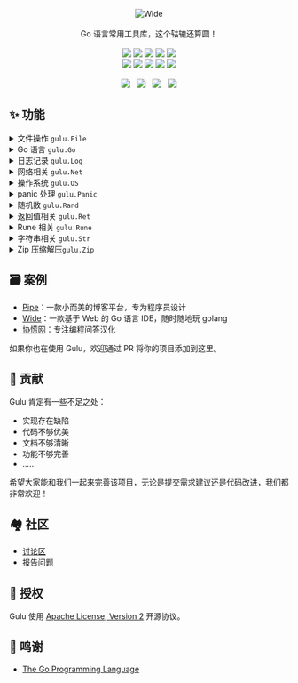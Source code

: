 <p align = "center">
<img alt="Wide" src="https://user-images.githubusercontent.com/873584/58315007-4100f080-7e43-11e9-9b10-b64a6a4a5d2d.png">
<br><br>
Go 语言常用工具库，这个轱辘还算圆！
<br><br>
<a title="Build Status" target="_blank" href="https://travis-ci.org/b3log/gulu"><img src="https://img.shields.io/travis/b3log/gulu.svg?style=flat-square"></a>
<a title="GoDoc" target="_blank" href="https://godoc.org/github.com/b3log/gulu"><img src="http://img.shields.io/badge/godoc-reference-5272B4.svg?style=flat-square"></a>
<a title="Go Report Card" target="_blank" href="https://goreportcard.com/report/github.com/b3log/gulu"><img src="https://goreportcard.com/badge/github.com/b3log/gulu?style=flat-square"></a>
<a title="Coverage Status" target="_blank" href="https://coveralls.io/repos/github/b3log/gulu/badge.svg?branch=master"><img src="https://img.shields.io/coveralls/github/b3log/gulu.svg?style=flat-square&color=CC9933"></a>
<a title="Code Size" target="_blank" href="https://github.com/b3log/gulu"><img src="https://img.shields.io/github/languages/code-size/b3log/gulu.svg?style=flat-square"></a>
<br>
<a title="Apache License" target="_blank" href="https://github.com/b3log/gulu/blob/master/LICENSE"><img src="https://img.shields.io/badge/license-apache2-orange.svg?style=flat-square"></a>
<a title="GitHub Commits" target="_blank" href="https://github.com/b3log/gulu/commits/master"><img src="https://img.shields.io/github/commit-activity/m/b3log/gulu.svg?style=flat-square"></a>
<a title="Last Commit" target="_blank" href="https://github.com/b3log/gulu/commits/master"><img src="https://img.shields.io/github/last-commit/b3log/gulu.svg?style=flat-square&color=FF9900"></a>
<a title="GitHub Pull Requests" target="_blank" href="https://github.com/b3log/gulu/pulls"><img src="https://img.shields.io/github/issues-pr-closed/b3log/gulu.svg?style=flat-square&color=FF9966"></a>
<a title="Hits" target="_blank" href="https://github.com/b3log/hits"><img src="https://hits.b3log.org/b3log/gulu.svg"></a>
<br><br>
<a title="GitHub Watchers" target="_blank" href="https://github.com/b3log/gulu/watchers"><img src="https://img.shields.io/github/watchers/b3log/gulu.svg?label=Watchers&style=social"></a>&nbsp;&nbsp;
<a title="GitHub Stars" target="_blank" href="https://github.com/b3log/gulu/stargazers"><img src="https://img.shields.io/github/stars/b3log/gulu.svg?label=Stars&style=social"></a>&nbsp;&nbsp;
<a title="GitHub Forks" target="_blank" href="https://github.com/b3log/gulu/network/members"><img src="https://img.shields.io/github/forks/b3log/gulu.svg?label=Forks&style=social"></a>&nbsp;&nbsp;
<a title="Author GitHub Followers" target="_blank" href="https://github.com/88250"><img src="https://img.shields.io/github/followers/88250.svg?label=Followers&style=social"></a>
</p>

## ✨ 功能

<details>
<summary>文件操作 <code>gulu.File</code></summary>
<br>

* 获取文件大小
* 判断路径是否存在
* 判断文件是否是图片
* 按内容判断文件是否是可执行二进制
* 判断文件是否是目录
* 复制文件
* 复制目录
</details>

<details>
<summary>Go 语言 <code>gulu.Go</code></summary>
<br>

* 获取 Go API 源码目录路径
* 判断指定路径是否在 Go API 源码目录下
* 获取格式化工具名 ["gofmt", "goimports"]
* 获取 $GOBIN 下指定可执行程序名的绝对路径
</details>


<details>
<summary>日志记录 <code>gulu.Log</code></summary>
<br>

* 提供可指定日志级别的日志记录器
</details>

<details>
<summary>网络相关 <code>gulu.Net</code></summary>
<br>

* 获取本机第一张网卡的地址
</details>

<details>
<summary>操作系统 <code>gulu.OS</code></summary>
<br>

* 判断是否是 Windows
* 获取当前进程的工作目录
* 获取用户 Home 目录路径
</details>

<details>
<summary>panic 处理 <code>gulu.Panic</code></summary>
<br>

* 包装 recover() 提供更好的报错日志格式
</details>

<details>
<summary>随机数 <code>gulu.Rand</code></summary>
<br>

* 随机字符串
* 随机整数
</details>

<details>
<summary>返回值相关 <code>gulu.Ret</code></summary>
<br>

* 提供普适返回值结构
</details>

<details>
<summary>Rune 相关 <code>gulu.Rune</code></summary>
<br>

* 判断 rune 是否为数字或字母
* 判断 rune 是否为字母
</details>

<details>
<summary>字符串相关 <code>gulu.Str</code></summary>
<br>

* 字符串是否包含在字符串数组中
* 求最长公共子串
</details>

<details>
<summary>Zip 压缩解压<code>gulu.Zip</code></summary>
<br>

* Zip 压缩和解压
</details>

## 🗃 案例

* [Pipe](https://github.com/b3log/pipe)：一款小而美的博客平台，专为程序员设计
* [Wide](https://github.com/b3log/wide)：一款基于 Web 的 Go 语言 IDE，随时随地玩 golang
* [协慌网](https://routinepanic.com)：专注编程问答汉化

如果你也在使用 Gulu，欢迎通过 PR 将你的项目添加到这里。

## 💝 贡献

Gulu 肯定有一些不足之处：

* 实现存在缺陷
* 代码不够优美
* 文档不够清晰
* 功能不够完善
* ……

希望大家能和我们一起来完善该项目，无论是提交需求建议还是代码改进，我们都非常欢迎！

## 🏘️ 社区

* [讨论区](https://hacpai.com/tag/gulu)
* [报告问题](https://github.com/b3log/gulu/issues/new/choose)

## 📄 授权

Gulu 使用 [Apache License, Version 2](https://www.apache.org/licenses/LICENSE-2.0) 开源协议。

## 🙏 鸣谢

* [The Go Programming Language](https://golang.org)
